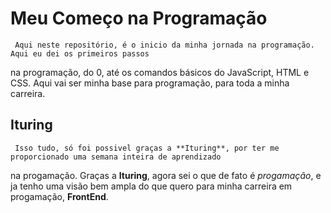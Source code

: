 # **Meu Começo na Programação**

     Aqui neste repositório, é o inicio da minha jornada na programação. Aqui eu dei os primeiros passos 
 na programação, do 0, até os comandos básicos  do JavaScript, HTML e CSS. Aqui vai ser minha base para
 programação, para toda a minha carreira.


 ## **Ituring** 

     Isso tudo, só foi possivel graças a **Ituring**, por ter me proporcionado uma semana inteira de aprendizado
   na progamação. Graças a **Ituring**, agora sei o que de fato é *progamação*, e ja tenho uma visão bem ampla do
   que quero para minha carreira em progamação, **FrontEnd**.